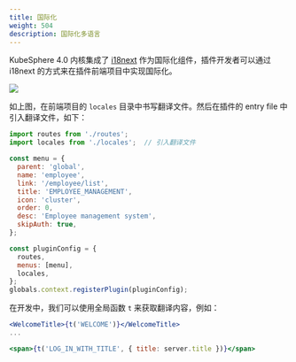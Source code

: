 ```yaml
---
title: 国际化
weight: 504
description: 国际化多语言
---
```


KubeSphere 4.0 内核集成了 [i18next](https://www.i18next.com/) 作为国际化组件，插件开发者可以通过 i18next 的方式来在插件前端项目中实现国际化。

![](/images/pluggable-arch/locales.png)

如上图，在前端项目的 `locales` 目录中书写翻译文件。然后在插件的 entry file 中引入翻译文件，如下：

```js
import routes from './routes';
import locales from './locales';  // 引入翻译文件

const menu = {
  parent: 'global',
  name: 'employee',
  link: '/employee/list',
  title: 'EMPLOYEE_MANAGEMENT',
  icon: 'cluster',
  order: 0,
  desc: 'Employee management system',
  skipAuth: true,
};

const pluginConfig = {
  routes,
  menus: [menu],
  locales,
};
globals.context.registerPlugin(pluginConfig);
```

在开发中，我们可以使用全局函数 `t` 来获取翻译内容，例如：

```jsx
<WelcomeTitle>{t('WELCOME')}</WelcomeTitle>
...

<span>{t('LOG_IN_WITH_TITLE', { title: server.title })}</span>
```
